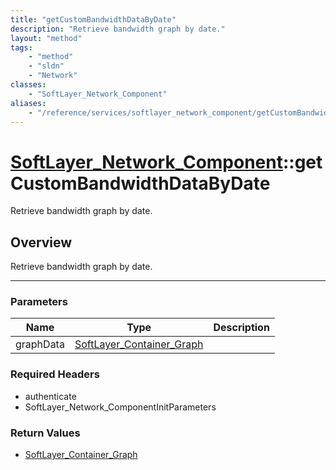 ```yaml
---
title: "getCustomBandwidthDataByDate"
description: "Retrieve bandwidth graph by date."
layout: "method"
tags:
    - "method"
    - "sldn"
    - "Network"
classes:
    - "SoftLayer_Network_Component"
aliases:
    - "/reference/services/softlayer_network_component/getCustomBandwidthDataByDate"
---
```

# [SoftLayer_Network_Component](/reference/services/SoftLayer_Network_Component)::getCustomBandwidthDataByDate

Retrieve bandwidth graph by date.


## Overview 
Retrieve bandwidth graph by date. 

-----

### Parameters 
|Name | Type | Description |
| --- | --- | --- |
|graphData| <a href='/reference/datatypes/SoftLayer_Container_Graph'>SoftLayer_Container_Graph </a>| |


### Required Headers
* authenticate
* SoftLayer_Network_ComponentInitParameters


### Return Values
* <a href='/reference/datatypes/SoftLayer_Container_Graph'>SoftLayer_Container_Graph </a>




